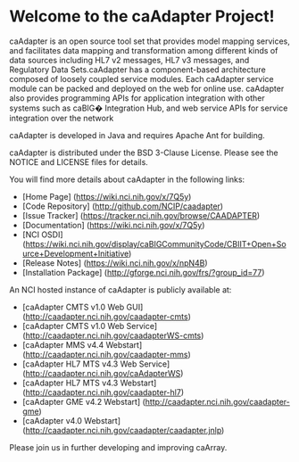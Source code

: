 Welcome to the caAdapter Project!
==============================

caAdapter is an open source tool set that provides model mapping services, and facilitates data mapping and transformation among different kinds of data sources including HL7 v2 messages, HL7 v3 messages, and Regulatory Data Sets.caAdapter has a component-based architecture composed of loosely coupled service modules. Each caAdapter service module can be packed and deployed on the web for online use. caAdapter also provides programming APIs for application integration with other systems such as caBIG� Integration Hub, and web service APIs for service integration over the network

caAdapter is developed in Java and requires Apache Ant for building.

caAdapter is distributed under the BSD 3-Clause License.
Please see the NOTICE and LICENSE files for details.

You will find more details about caAdapter in the following links:

 * [Home Page] (https://wiki.nci.nih.gov/x/7Q5y)
 * [Code Repository] (http://github.com/NCIP/caadapter)
 * [Issue Tracker] (https://tracker.nci.nih.gov/browse/CAADAPTER)
 * [Documentation] (https://wiki.nci.nih.gov/x/7Q5y)
 * [NCI OSDI]  (https://wiki.nci.nih.gov/display/caBIGCommunityCode/CBIIT+Open+Source+Development+Initiative)
 * [Release Notes] (https://wiki.nci.nih.gov/x/npN4B)
 * [Installation Package] (http://gforge.nci.nih.gov/frs/?group_id=77)
 
An NCI hosted instance of caAdapter is publicly available at:

 * [caAdapter CMTS v1.0 Web GUI] (http://caadapter.nci.nih.gov/caadapter-cmts)
 * [caAdapter CMTS v1.0 Web Service] (http://caadapter.nci.nih.gov/caadapterWS-cmts)
 * [caAdapter MMS v4.4 Webstart] (http://caadapter.nci.nih.gov/caadapter-mms)
 * [caAdapter HL7 MTS v4.3 Web Service] (http://caadapter.nci.nih.gov/caAdapterWS)
 * [caAdapter HL7 MTS v4.3 Webstart] (http://caadapter.nci.nih.gov/caadapter-hl7)
 * [caAdapter GME v4.2 Webstart] (http://caadapter.nci.nih.gov/caadapter-gme)
 * [caAdapter v4.0 Webstart] (http://caadapter.nci.nih.gov/caadapter/caadapter.jnlp)
 
Please join us in further developing and improving caArray.
